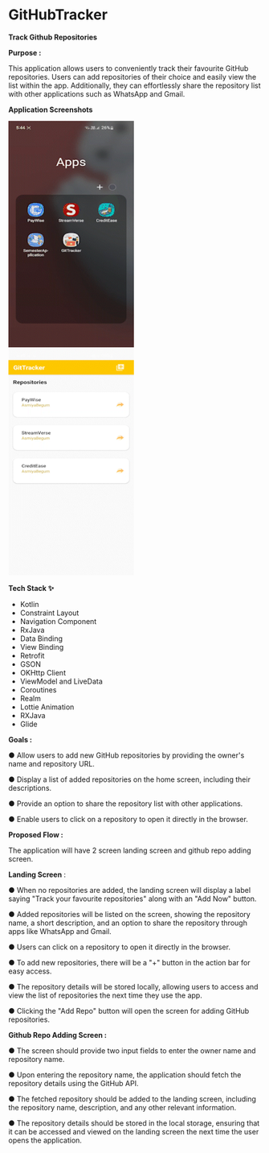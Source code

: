 # GitHubTracker

**Track Github Repositories**

**Purpose :**

This application allows users to conveniently track their favourite GitHub repositories. Users can add repositories of their choice and easily view the list within the app. Additionally, they can effortlessly share the repository list with other applications such as WhatsApp and Gmail.

**Application Screenshots**

<img width="250" height="450" src="https://github.com/AsmiyaBegum/GitHubTracker/blob/master/applicationGIF/home_screen.gif">  &nbsp;&nbsp;&nbsp;&nbsp;&nbsp; &nbsp;&nbsp;&nbsp;&nbsp;&nbsp; <img width="250" height="450" src="https://github.com/AsmiyaBegum/GitHubTracker/blob/master/applicationGIF/repo_view_screen.gif">

**Tech Stack ✨**

  - Kotlin
  - Constraint Layout
  - Navigation Component
  - RxJava
  - Data Binding
  - View Binding
  - Retrofit
  - GSON
  - OKHttp Client
  - ViewModel and LiveData
  - Coroutines
  - Realm
  - Lottie Animation
  - RXJava
  - Glide

**Goals :**

● Allow users to add new GitHub repositories by providing the owner's name and repository URL. 

● Display a list of added repositories on the home screen, including their descriptions. 

● Provide an option to share the repository list with other applications.

● Enable users to click on a repository to open it directly in the browser. 

**Proposed Flow :**

The application will have 2 screen landing screen and github repo adding screen.

**Landing Screen** : 

● When no repositories are added, the landing screen will display a label saying "Track your favourite repositories" along with an "Add Now" button. 

● Added repositories will be listed on the screen, showing the repository name, a short description, and an option to share the repository through apps like WhatsApp and Gmail. 

● Users can click on a repository to open it directly in the browser.

● To add new repositories, there will be a "+" button in the action bar for easy access. 

● The repository details will be stored locally, allowing users to access and view the list of repositories the next time they use the app. 

● Clicking the "Add Repo" button will open the screen for adding GitHub repositories. 

**Github Repo Adding Screen :** 

● The screen should provide two input fields to enter the owner name and repository name. 

● Upon entering the repository name, the application should fetch the repository details using the GitHub API.

● The fetched repository should be added to the landing screen, including the repository name, description, and any other relevant information. 

● The repository details should be stored in the local storage, ensuring that it can be accessed and viewed on the landing screen the next time the user opens the application.
